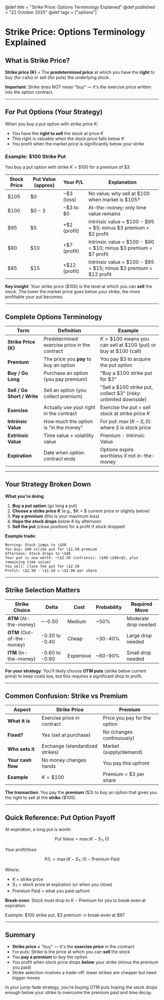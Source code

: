@def title = "Strike Price: Options Terminology Explained"
@def published = "22 October 2025"
@def tags = ["options"]

# Strike Price: Options Terminology Explained

## What is Strike Price?

**Strike price (K)** = The **predetermined price** at which you have the **right** to buy (for calls) or sell (for puts) the underlying stock.

**Important**: Strike does NOT mean "buy" — it's the exercise price written into the option contract.

---

## For Put Options (Your Strategy)

When you buy a put option with strike price $K$:
- You have the **right to sell** the stock at price $K$
- This right is valuable when the stock price falls below $K$
- You profit when the market price is significantly below your strike

### Example: \$100 Strike Put

You buy a put option with strike $K = \$100$ for a premium of $\$3$.

| Stock Price | Put Value (approx) | Your P/L | Explanation |
|-------------|-------------------|----------|-------------|
| $\$105$ | $\$0$ | $-\$3$ (loss) | No value; why sell at \$100 when market is \$105? |
| $\$100$ | $\$0-3$ | $-\$3$ to $\$0$ | At-the-money; only time value remains |
| $\$95$ | $\$5$ | $+\$2$ (profit) | Intrinsic value = \$100 - $95 = \$5; minus \$3 premium = \$2 profit |
| $\$90$ | $\$10$ | $+\$7$ (profit) | Intrinsic value = \$100 - $90 = \$10; minus \$3 premium = \$7 profit |
| $\$85$ | $\$15$ | $+\$12$ (profit) | Intrinsic value = \$100 - $85 = \$15; minus \$3 premium = \$12 profit |

**Key insight**: Your strike price ($100) is the level at which you can **sell** the stock. The lower the market price goes below your strike, the more profitable your put becomes.

---

## Complete Options Terminology

| Term | Definition | Example |
|------|------------|---------|
| **Strike Price (K)** | Predetermined exercise price in the contract | $K = \$100$ means you can sell at $100 (put) or buy at \$100 (call) |
| **Premium** | The price you **pay** to buy an option | You pay $\$3$ to acquire the put option |
| **Buy / Go Long** | Purchase an option (you pay premium) | "Buy a $100 strike put for \$3" |
| **Sell / Go Short / Write** | Sell an option (you collect premium) | "Sell a \$100 strike put, collect \$3" (risky: unlimited downside) |
| **Exercise** | Actually use your right in the contract | Exercise the put = sell stock at strike price $K$ |
| **Intrinsic Value** | How much the option is "in the money" | For put: $\max(K - S, 0)$ where $S$ is stock price |
| **Extrinsic Value** | Time value + volatility value | Premium - Intrinsic Value |
| **Expiration** | Date when option contract ends | Options expire worthless if not in-the-money |

---

## Your Strategy Broken Down

**What you're doing**:
1. **Buy a put option** (go long a put)
2. **Choose a strike price $K$** (e.g., $K = $ current price or slightly below)
3. **Pay a premium** (this is your maximum loss)
4. **Hope the stock drops** below $K$ by afternoon
5. **Sell the put** (close position) for a profit if stock dropped

**Example trade**:
```
Morning: Stock jumps to \$50
You buy: $48 strike put for \$1.50 premium
Afternoon: Stock drops to \$46
Your put is now worth: ~\$2.50 (intrinsic: \$48-\$46=$2, plus remaining time value)
You sell: Close the put for \$2.50
Profit: \$2.50 - \$1.50 = \$1.00 per share
```

---

## Strike Selection Matters

| Strike Choice | Delta | Cost | Probability | Required Move |
|--------------|-------|------|-------------|---------------|
| **ATM** (At-the-money) | ~-0.50 | Medium | ~50% | Moderate drop needed |
| **OTM** (Out-of-the-money) | -0.30 to -0.40 | Cheap | ~30-40% | Large drop needed |
| **ITM** (In-the-money) | -0.60 to -0.90 | Expensive | ~60-90% | Small drop needed |

**For your strategy**: You'll likely choose **OTM puts** (strike below current price) to keep costs low, but this requires a significant drop to profit.

---

## Common Confusion: Strike vs Premium

| Aspect | Strike Price | Premium |
|--------|-------------|----------|
| **What it is** | Exercise price in contract | Price you pay for the option |
| **Fixed?** | Yes (set at purchase) | No (changes continuously) |
| **Who sets it** | Exchange (standardized strikes) | Market (supply/demand) |
| **Your cash flow** | No money changes hands | You pay this upfront |
| **Example** | $K = \$100$ | Premium = $\$3$ per share |

**The transaction**: You pay the **premium** (\$3) to buy an option that gives you the right to sell at the **strike** (\$100).

---

## Quick Reference: Put Option Payoff

At expiration, a long put is worth:

$$\text{Put Value} = \max(K - S_T, 0)$$

Your profit/loss:

$$\text{P/L} = \max(K - S_T, 0) - \text{Premium Paid}$$

Where:
- $K$ = strike price
- $S_T$ = stock price at expiration (or when you close)
- Premium Paid = what you paid upfront

**Break-even**: Stock must drop to $K - \text{Premium}$ for you to break even at expiration.

Example: \$100 strike put, \$3 premium → break-even at $\$97$

---

## Summary

- **Strike price** ≠ "buy" — it's the **exercise price** in the contract
- For puts: Strike is the price at which you can **sell** the stock
- You **pay a premium** to buy the option
- You profit when stock price drops **below** your strike (minus the premium you paid)
- Strike selection involves a trade-off: lower strikes are cheaper but need bigger moves

In your jump-fade strategy, you're buying OTM puts hoping the stock drops enough below your strike to overcome the premium paid and time decay.